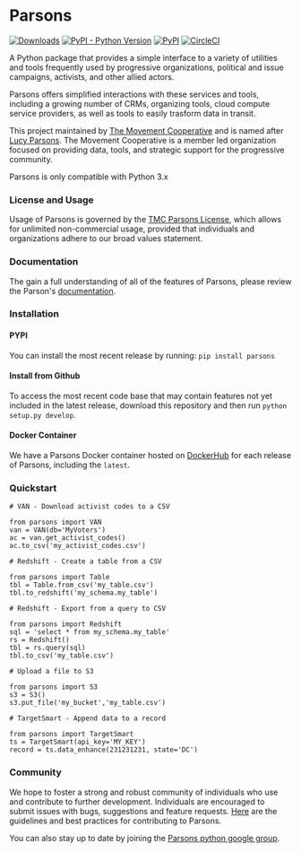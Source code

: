 # Parsons
[![Downloads](https://pepy.tech/badge/parsons)](https://pepy.tech/project/parsons)
[![PyPI - Python Version](https://img.shields.io/pypi/pyversions/parsons)](https://pypi.org/project/parsons/)
[![PyPI](https://img.shields.io/pypi/v/parsons?color=blue)](https://pypi.org/project/parsons/)
[![CircleCI](https://circleci.com/gh/move-coop/parsons/tree/master.svg?style=shield)](https://circleci.com/gh/move-coop/parsons/tree/master)

A Python package that provides a simple interface to a variety of utilities and tools frequently used by progressive organizations, political and issue campaigns, activists, and other allied actors.

Parsons offers simplified interactions with these services and tools, including a growing number of CRMs, organizing tools, cloud compute service providers, as well as tools to easily trasform data in transit.

This project maintained by [The Movement Cooperative](https://movementcooperative.org/) and is named after [Lucy Parsons](https://en.wikipedia.org/wiki/Lucy_Parsons). The Movement Cooperative is a member led organization focused on providing data, tools, and strategic support for the progressive community.

Parsons is only compatible with Python 3.x

### License and Usage
Usage of Parsons is governed by the [TMC Parsons License](https://github.com/move-coop/parsons/blob/master/LICENSE.md), which allows for unlimited non-commercial usage, provided that individuals and organizations adhere to our broad values statement. 

### Documentation
The gain a full understanding of all of the features of Parsons, please review the Parson's [documentation](https://move-coop.github.io/parsons/html/index.html).


### Installation


#### PYPI
You can install the most recent release by running: `pip install parsons`


#### Install from Github

To access the most recent code base that may contain features not yet included in the latest release, download this repository and then run `python setup.py develop`.

#### Docker Container
We have a Parsons Docker container hosted on [DockerHub](https://cloud.docker.com/u/movementcooperative/repository/docker/movementcooperative/parsons) for each release of Parsons, including the `latest`.

### Quickstart

```
# VAN - Download activist codes to a CSV

from parsons import VAN
van = VAN(db='MyVoters')
ac = van.get_activist_codes()
ac.to_csv('my_activist_codes.csv')

# Redshift - Create a table from a CSV

from parsons import Table
tbl = Table.from_csv('my_table.csv')
tbl.to_redshift('my_schema.my_table')

# Redshift - Export from a query to CSV

from parsons import Redshift
sql = 'select * from my_schema.my_table'
rs = Redshift()
tbl = rs.query(sql)
tbl.to_csv('my_table.csv')

# Upload a file to S3

from parsons import S3
s3 = S3()
s3.put_file('my_bucket','my_table.csv')

# TargetSmart - Append data to a record

from parsons import TargetSmart
ts = TargetSmart(api_key='MY_KEY')
record = ts.data_enhance(231231231, state='DC')
```


### Community
We hope to foster a strong and robust community of individuals who use and contribute to further development. Individuals are encouraged to submit issues with bugs, suggestions and feature requests. [Here](https://github.com/move-coop/parsons/blob/master/docs/contributing.md) are the guidelines and best practices for contributing to Parsons.

You can also stay up to date by joining the [Parsons python google group](https://groups.google.com/forum/#!forum/parsons-python/join).

